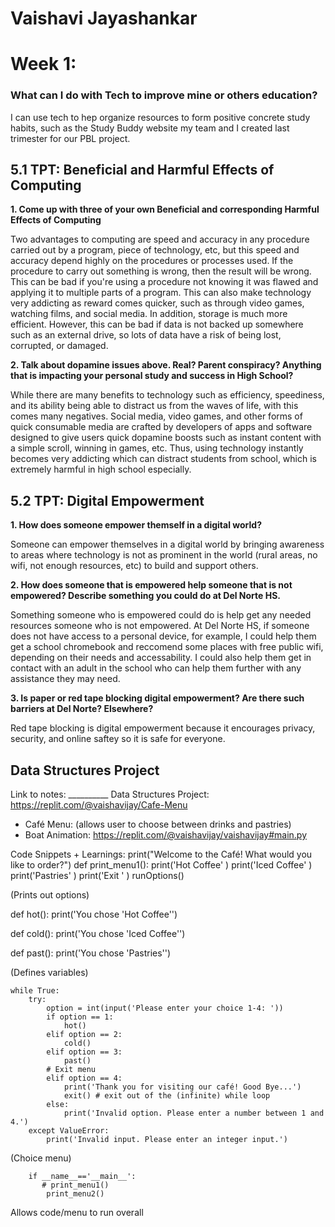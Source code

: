 # Vaishavi Jayashankar

# Week 1: 

### What can I do with Tech to improve mine or others education? 

I can use tech to hep organize resources to form positive concrete study habits, such as the Study Buddy website my team and I created last trimester for our PBL project.

## 5.1 TPT: Beneficial and Harmful Effects of Computing

**1. Come up with three of your own Beneficial and corresponding Harmful Effects of Computing**

Two advantages to computing are speed and accuracy in any procedure carried out by a program, piece of technology, etc, but this speed and accuracy depend highly on the procedures or processes used. If the procedure to carry out something is wrong, then the result will be wrong. This can be bad if you're using a procedure not knowing it was flawed and applying it to multiple parts of a program. This can also make technology very addicting as reward comes quicker, such as through video games, watching films, and social media. In addition, storage is much more efficient. However, this can be bad if data is not backed up somewhere such as an external drive, so lots of data have a risk of being lost, corrupted, or damaged.

**2. Talk about dopamine issues above. Real? Parent conspiracy? Anything that is impacting your personal study and success in High School?**

While there are many benefits to technology such as efficiency, speediness, and its ability being able to distract us from the waves of life, with this comes many negatives. Social media, video games, and other forms of quick consumable media are crafted by developers of apps and software designed to give users quick dopamine boosts such as instant content with a simple scroll, winning in games, etc. Thus, using technology instantly becomes very addicting which can distract students from school, which is extremely harmful in high school especially.

## 5.2 TPT: Digital Empowerment

**1. How does someone empower themself in a digital world?**

Someone can empower themselves in a digital world by bringing awareness to areas where technology is not as prominent in the world (rural areas, no wifi, not enough resources, etc) to build and support others.

**2. How does someone that is empowered help someone that is not empowered? Describe something you could do at Del Norte HS.**

Something someone who is empowered could do is help get any needed resources someone who is not empowered. At Del Norte HS, if someone does not have access to a personal device, for example, I could help them get a school chromebook and reccomend some places with free public wifi, depending on their needs and accessability. I could also help them get in contact with an adult in the school who can help them further with any assistance they may need.

**3. Is paper or red tape blocking digital empowerment? Are there such barriers at Del Norte? Elsewhere?**

Red tape blocking is digital empowerment because it encourages privacy, security, and online saftey so it is safe for everyone.

## Data Structures Project

Link to notes: __________
Data Structures Project: https://replit.com/@vaishavijay/Cafe-Menu
* Café Menu: (allows user to choose between drinks and pastries)
* Boat Animation: https://replit.com/@vaishavijay/vaishavijay#main.py

Code Snippets + Learnings: 
      print("Welcome to the Café! What would you like to order?")
        def print_menu1():
             print('Hot Coffee' )
            print('Iced Coffee' )
           print('Pastries' )
           print('Exit ' )
            runOptions()

(Prints out options)

def hot():
    print('You chose \'Hot Coffee\'')

def cold():
    print('You chose \'Iced Coffee\'')

def past():
    print('You chose \'Pastries\'')

(Defines variables)

    while True:
        try:
            option = int(input('Please enter your choice 1-4: '))
            if option == 1:
                hot()
            elif option == 2:
                cold()
            elif option == 3:
                past()
            # Exit menu    
            elif option == 4:  
                print('Thank you for visiting our café! Good Bye...')
                exit() # exit out of the (infinite) while loop
            else:
                print('Invalid option. Please enter a number between 1 and 4.')
        except ValueError:
            print('Invalid input. Please enter an integer input.')
(Choice menu)

        if __name__=='__main__':
           # print_menu1()
            print_menu2()

Allows code/menu to run overall

